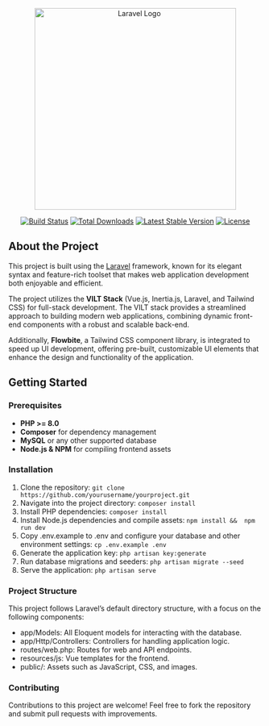 <p align="center">
<a href="https://laravel.com" target="_blank"><img src="https://raw.githubusercontent.com/laravel/art/master/logo-lockup/5%20SVG/2%20CMYK/1%20Full%20Color/laravel-logolockup-cmyk-red.svg" width="400" alt="Laravel Logo"></a>
</p>

<p align="center">
<a href="#"><img src="https://github.com/laravel/framework/workflows/tests/badge.svg" alt="Build Status"></a>
<a href="#"><img src="https://img.shields.io/packagist/dt/laravel/framework" alt="Total Downloads"></a>
<a href="#"><img src="https://img.shields.io/packagist/v/laravel/framework" alt="Latest Stable Version"></a>
<a href="#"><img src="https://img.shields.io/packagist/l/laravel/framework" alt="License"></a>
</p>

## About the Project

This project is built using the [Laravel](https://laravel.com) framework, known for its elegant syntax and feature-rich toolset that makes web application development both enjoyable and efficient. 

The project utilizes the **VILT Stack** (Vue.js, Inertia.js, Laravel, and Tailwind CSS) for full-stack development. The VILT stack provides a streamlined approach to building modern web applications, combining dynamic front-end components with a robust and scalable back-end. 

Additionally, **Flowbite**, a Tailwind CSS component library, is integrated to speed up UI development, offering pre-built, customizable UI elements that enhance the design and functionality of the application.

## Getting Started

### Prerequisites

- **PHP >= 8.0**
- **Composer** for dependency management
- **MySQL** or any other supported database
- **Node.js & NPM** for compiling frontend assets

### Installation

1. Clone the repository: `git clone https://github.com/yourusername/yourproject.git`
2. Navigate into the project directory: `composer install`
3. Install PHP dependencies: `composer install`
4. Install Node.js dependencies and compile assets: `npm install &&  npm run dev`
5. Copy .env.example to .env and configure your database and other environment settings: `cp .env.example .env`
6. Generate the application key: `php artisan key:generate`
7. Run database migrations and seeders: `php artisan migrate --seed`
8. Serve the application: `php artisan serve`

### Project Structure
This project follows Laravel’s default directory structure, with a focus on the following components:
- app/Models: All Eloquent models for interacting with the database.
- app/Http/Controllers: Controllers for handling application logic.
- routes/web.php: Routes for web and API endpoints.
- resources/js: Vue templates for the frontend.
- public/: Assets such as JavaScript, CSS, and images.

### Contributing
Contributions to this project are welcome! Feel free to fork the repository and submit pull requests with improvements.
